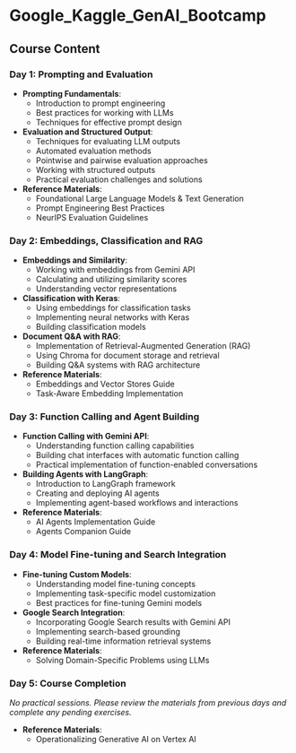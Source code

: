 # Google_Kaggle_GenAI_Bootcamp

## Course Content

### Day 1: Prompting and Evaluation
- **Prompting Fundamentals**: 
  - Introduction to prompt engineering
  - Best practices for working with LLMs
  - Techniques for effective prompt design
- **Evaluation and Structured Output**: 
  - Techniques for evaluating LLM outputs
  - Automated evaluation methods
  - Pointwise and pairwise evaluation approaches
  - Working with structured outputs
  - Practical evaluation challenges and solutions
- **Reference Materials**:
  - Foundational Large Language Models & Text Generation
  - Prompt Engineering Best Practices
  - NeurIPS Evaluation Guidelines

### Day 2: Embeddings, Classification and RAG
- **Embeddings and Similarity**: 
  - Working with embeddings from Gemini API
  - Calculating and utilizing similarity scores
  - Understanding vector representations
- **Classification with Keras**: 
  - Using embeddings for classification tasks
  - Implementing neural networks with Keras
  - Building classification models
- **Document Q&A with RAG**: 
  - Implementation of Retrieval-Augmented Generation (RAG)
  - Using Chroma for document storage and retrieval
  - Building Q&A systems with RAG architecture
- **Reference Materials**:
  - Embeddings and Vector Stores Guide
  - Task-Aware Embedding Implementation

### Day 3: Function Calling and Agent Building
- **Function Calling with Gemini API**: 
  - Understanding function calling capabilities
  - Building chat interfaces with automatic function calling
  - Practical implementation of function-enabled conversations
- **Building Agents with LangGraph**: 
  - Introduction to LangGraph framework
  - Creating and deploying AI agents
  - Implementing agent-based workflows and interactions
- **Reference Materials**:
  - AI Agents Implementation Guide
  - Agents Companion Guide

### Day 4: Model Fine-tuning and Search Integration
- **Fine-tuning Custom Models**: 
  - Understanding model fine-tuning concepts
  - Implementing task-specific model customization
  - Best practices for fine-tuning Gemini models
- **Google Search Integration**: 
  - Incorporating Google Search results with Gemini API
  - Implementing search-based grounding
  - Building real-time information retrieval systems
- **Reference Materials**:
  - Solving Domain-Specific Problems using LLMs

### Day 5: Course Completion
*No practical sessions. Please review the materials from previous days and complete any pending exercises.*
- **Reference Materials**:
  - Operationalizing Generative AI on Vertex AI